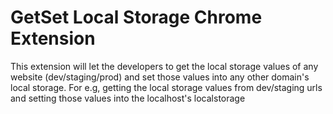 # GetSet Local Storage Chrome Extension

This extension will let the developers to get the local storage values of any website (dev/staging/prod) and set those values into any other domain's local storage.
For e.g, getting the local storage values from dev/staging urls and setting those values into the localhost's localstorage
